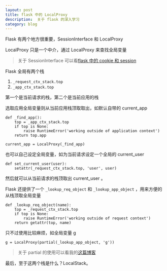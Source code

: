 ```yaml
---
layout: post
title: flask 中的 LocalProxy
description:  关于 flask 的深入学习
category: blog
---
```


Flask 有两个地方很重要，SessionInterface 和 LocalProxy

LocalProxy 只是一个中介，通过 LocalProxy 来查找全局变量

> 关于 SessionInterface 可以看[flask 中的 cookie 和 session](/blog/2017/10/17/Flask-Session)

Flask 全局有两个栈
1. `_request_ctx_stack.top`
2. `_app_ctx_stack.top`


第一个是当前请求的栈，第二个是当前应用的栈

选取应用全局变量则从当前应用栈顶取取出，如默认自带的 current_app

```
def _find_app():
    top = _app_ctx_stack.top
    if top is None:
        raise RuntimeError('working outside of application context')
    return top.app

current_app = LocalProxy(_find_app)

```

也可以自己设定全局变量，如为当前请求设定一个全局的 current_user

```
def set_current_user(user):
    setattr(_request_ctx_stack.top, 'user', user)

```

然后就可以从当前请求的栈顶取出 current_user 。

Flask 还提供了一个 `_lookup_req_object` 和 `_lookup_app_object` ，用来方便的从栈顶取全局变量

```
def _lookup_req_object(name):
    top = _request_ctx_stack.top
    if top is None:
        raise RuntimeError('working outside of request context')
    return getattr(top, name)

```

只不过使用比较麻烦，如全局变量 g

```
g = LocalProxy(partial(_lookup_app_object, 'g'))

```

> 关于 partial 的使用可以看我的[这篇博客](https://github.com/windard/Python_Lib/blob/master/content/functools.md)

最后，至于这两个栈是什么？LocalStack。
